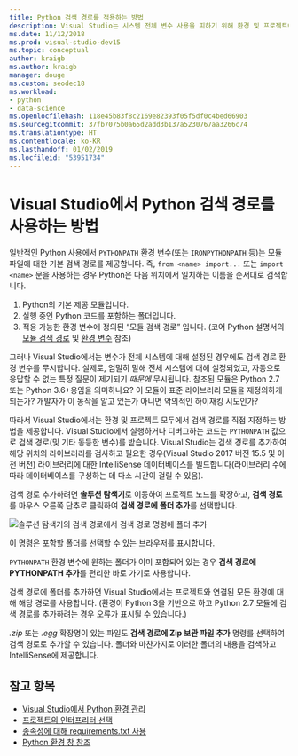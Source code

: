```yaml
---
title: Python 검색 경로를 적용하는 방법
description: Visual Studio는 시스템 전체 변수 사용을 피하기 위해 환경 및 프로젝트에 대한 검색 경로를 지정하는 보다 구체적인 방법을 제공합니다.
ms.date: 11/12/2018
ms.prod: visual-studio-dev15
ms.topic: conceptual
author: kraigb
ms.author: kraigb
manager: douge
ms.custom: seodec18
ms.workload:
- python
- data-science
ms.openlocfilehash: 118e45b83f8c2169e82393f05f5df0c4bed66903
ms.sourcegitcommit: 37fb7075b0a65d2add3b137a5230767aa3266c74
ms.translationtype: HT
ms.contentlocale: ko-KR
ms.lasthandoff: 01/02/2019
ms.locfileid: "53951734"
---
```

# <a name="how-visual-studio-uses-python-search-paths"></a>Visual Studio에서 Python 검색 경로를 사용하는 방법

일반적인 Python 사용에서 `PYTHONPATH` 환경 변수(또는 `IRONPYTHONPATH` 등)는 모듈 파일에 대한 기본 검색 경로를 제공합니다. 즉, `from <name> import...` 또는 `import <name>` 문을 사용하는 경우 Python은 다음 위치에서 일치하는 이름을 순서대로 검색합니다.

1. Python의 기본 제공 모듈입니다.
1. 실행 중인 Python 코드를 포함하는 폴더입니다.
1. 적용 가능한 환경 변수에 정의된 “모듈 검색 경로” 입니다. (코어 Python 설명서의 [모듈 검색 경로](https://docs.python.org/2/tutorial/modules.html#the-module-search-path) 및 [환경 변수](https://docs.python.org/2/using/cmdline.html#envvar-PYTHONPATH) 참조)

그러나 Visual Studio에서는 변수가 전체 시스템에 대해 설정된 경우에도 검색 경로 환경 변수를 무시합니다. 실제로, 엄밀히 말해 전체 시스템에 대해 설정되었고, 자동으로 응답할 수 없는 특정 질문이 제기되기 *때문에* 무시됩니다. 참조된 모듈은 Python 2.7 또는 Python 3.6+용임을 의미하나요? 이 모듈이 표준 라이브러리 모듈을 재정의하게 되는가? 개발자가 이 동작을 알고 있는가 아니면 악의적인 하이재킹 시도인가?

따라서 Visual Studio에서는 환경 및 프로젝트 모두에서 검색 경로를 직접 지정하는 방법을 제공합니다. Visual Studio에서 실행하거나 디버그하는 코드는 `PYTHONPATH` 값으로 검색 경로(및 기타 동등한 변수)를 받습니다. Visual Studio는 검색 경로를 추가하여 해당 위치의 라이브러리를 검사하고 필요한 경우(Visual Studio 2017 버전 15.5 및 이전 버전) 라이브러리에 대한 IntelliSense 데이터베이스를 빌드합니다(라이브러리 수에 따라 데이터베이스를 구성하는 데 다소 시간이 걸릴 수 있음).

검색 경로 추가하려면 **솔루션 탐색기**로 이동하여 프로젝트 노드를 확장하고, **검색 경로**를 마우스 오른쪽 단추로 클릭하여 **검색 경로에 폴더 추가**를 선택합니다.

![솔루션 탐색기의 검색 경로에서 검색 경로 명령에 폴더 추가](media/search-paths-command.png)

이 명령은 포함할 폴더를 선택할 수 있는 브라우저를 표시합니다.

`PYTHONPATH` 환경 변수에 원하는 폴더가 이미 포함되어 있는 경우 **검색 경로에 PYTHONPATH 추가**를 편리한 바로 가기로 사용합니다.

검색 경로에 폴더를 추가하면 Visual Studio에서는 프로젝트와 연결된 모든 환경에 대해 해당 경로를 사용합니다. (환경이 Python 3을 기반으로 하고 Python 2.7 모듈에 검색 경로를 추가하려는 경우 오류가 표시될 수 있습니다.)

*.zip* 또는 *.egg* 확장명이 있는 파일도 **검색 경로에 Zip 보관 파일 추가** 명령를 선택하여 검색 경로로 추가할 수 있습니다. 폴더와 마찬가지로 이러한 폴더의 내용을 검색하고 IntelliSense에 제공합니다.

## <a name="see-also"></a>참고 항목

- [Visual Studio에서 Python 환경 관리](managing-python-environments-in-visual-studio.md)
- [프로젝트의 인터프리터 선택](selecting-a-python-environment-for-a-project.md)
- [종속성에 대해 requirements.txt 사용](managing-required-packages-with-requirements-txt.md)
- [Python 환경 창 참조](python-environments-window-tab-reference.md)
